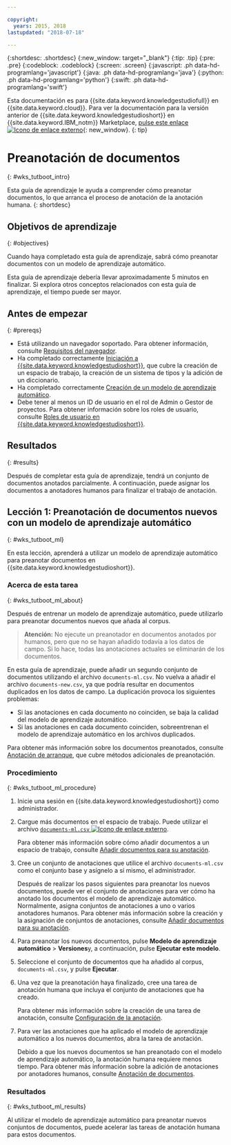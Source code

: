 ```yaml
---

copyright:
  years: 2015, 2018
lastupdated: "2018-07-18"

---
```


{:shortdesc: .shortdesc}
{:new_window: target="_blank"}
{:tip: .tip}
{:pre: .pre}
{:codeblock: .codeblock}
{:screen: .screen}
{:javascript: .ph data-hd-programlang='javascript'}
{:java: .ph data-hd-programlang='java'}
{:python: .ph data-hd-programlang='python'}
{:swift: .ph data-hd-programlang='swift'}

Esta documentación es para {{site.data.keyword.knowledgestudiofull}} en {{site.data.keyword.cloud}}. Para ver la documentación para la versión anterior de {{site.data.keyword.knowledgestudioshort}} en {{site.data.keyword.IBM_notm}} Marketplace, [pulse este enlace ![Icono de enlace externo](../../icons/launch-glyph.svg "Icono de enlace externo")](https://{DomainName}/docs/services/knowledge-studio/tutorials-bootstrap-annotation.html){: new_window}.
{: tip}

# Preanotación de documentos
{: #wks_tutboot_intro}

Esta guía de aprendizaje le ayuda a comprender cómo preanotar documentos, lo que arranca el proceso de anotación de la anotación humana.
{: shortdesc}

## Objetivos de aprendizaje
{: #objectives}

Cuando haya completado esta guía de aprendizaje, sabrá cómo preanotar documentos con un modelo de aprendizaje automático.

Esta guía de aprendizaje debería llevar aproximadamente 5 minutos en finalizar. Si explora otros conceptos relacionados con esta guía de
aprendizaje, el tiempo puede ser mayor.

## Antes de empezar
{: #prereqs}

- Está utilizando un navegador soportado. Para obtener información, consulte [Requisitos del navegador](/docs/services/watson-knowledge-studio/system-requirements.html).
- Ha completado correctamente [Iniciación a {{site.data.keyword.knowledgestudioshort}}](/docs/services/watson-knowledge-studio/tutorials-create-project.html), que cubre la creación de un espacio de trabajo, la creación de un sistema de tipos y la adición de un diccionario.
- Ha completado correctamente [Creación de un modelo de aprendizaje automático](/docs/services/watson-knowledge-studio/tutorials-create-ml-model.html).
- Debe tener al menos un ID de usuario en el rol de Admin o Gestor de proyectos. Para obtener información sobre los roles de usuario, consulte [Roles de usuario en {{site.data.keyword.knowledgestudioshort}}](/docs/services/watson-knowledge-studio/roles.html).

## Resultados
{: #results}

Después de completar esta guía de aprendizaje, tendrá un conjunto de documentos anotados parcialmente. A continuación, puede asignar los documentos a anotadores humanos para finalizar el trabajo de anotación.

## Lección 1: Preanotación de documentos nuevos con un modelo de aprendizaje automático
{: #wks_tutboot_ml}

En esta lección, aprenderá a utilizar un modelo de aprendizaje automático para preanotar documentos en {{site.data.keyword.knowledgestudioshort}}.

### Acerca de esta tarea
{: #wks_tutboot_ml_about}

Después de entrenar un modelo de aprendizaje automático, puede utilizarlo para preanotar documentos nuevos que añada al corpus.

> **Atención:** No ejecute un preanotador en documentos anotados por humanos, pero que no se hayan añadido todavía a los datos de campo. Si lo hace, todas las anotaciones actuales se eliminarán de los documentos.

En esta guía de aprendizaje, puede añadir un segundo conjunto de documentos utilizando el archivo `documents-ml.csv`. No vuelva a añadir el archivo `documents-new.csv`, ya que podría resultar en documentos duplicados en los datos de campo. La duplicación provoca los siguientes problemas:

- Si las anotaciones en cada documento no coinciden, se baja la calidad del modelo de aprendizaje automático.
- Si las anotaciones en cada documento coinciden, sobreentrenan el modelo de aprendizaje automático en los archivos duplicados.

Para obtener más información sobre los documentos preanotados, consulte [Anotación de arranque](/docs/services/watson-knowledge-studio/preannotation.html), que cubre métodos adicionales de preanotación.

### Procedimiento
{: #wks_tutboot_ml_procedure}

1. Inicie una sesión en {{site.data.keyword.knowledgestudioshort}} como administrador.
1. Cargue más documentos en el espacio de trabajo. Puede utilizar el archivo <a target="_blank" href="https://watson-developer-cloud.github.io/doc-tutorial-downloads/knowledge-studio/documents-ml.csv" download>`documents-ml.csv` <img src="../../icons/launch-glyph.svg" alt="Icono de enlace externo" title="Icono de enlace externo" class="style-scope doc-content"></a>.

    Para obtener más información sobre cómo añadir documentos a un espacio de trabajo, consulte [Añadir documentos para su anotación](/docs/services/watson-knowledge-studio/documents-for-annotation.html).

1. Cree un conjunto de anotaciones que utilice el archivo `documents-ml.csv` como el conjunto base y asígnelo a sí mismo, el administrador.

    Después de realizar los pasos siguientes para preanotar los nuevos documentos, puede ver el conjunto de anotaciones para ver cómo ha anotado los documentos el modelo de aprendizaje automático. Normalmente, asigna conjuntos de anotaciones a uno o varios anotadores humanos. Para obtener más información sobre la creación y la asignación de conjuntos de anotaciones, consulte [Añadir documentos para su anotación](/docs/services/watson-knowledge-studio/documents-for-annotation.html).

1. Para preanotar los nuevos documentos, pulse **Modelo de aprendizaje automático** > **Versiones**y, a continuación, pulse **Ejecutar este modelo**.
1. Seleccione el conjunto de documentos que ha añadido al corpus, `documents-ml.csv`, y pulse **Ejecutar**.
1. Una vez que la preanotación haya finalizado, cree una tarea de anotación humana que incluya el conjunto de anotaciones que ha creado.

    Para obtener más información sobre la creación de una tarea de anotación, consulte [Configuración de la anotación](/docs/services/watson-knowledge-studio/annotate-documents.html).

1. Para ver las anotaciones que ha aplicado el modelo de aprendizaje automático a los nuevos documentos, abra la tarea de anotación.

    Debido a que los nuevos documentos se han preanotado con el modelo de aprendizaje automático, la anotación humana requiere menos tiempo. Para obtener más información sobre la adición de anotaciones por anotadores humanos, consulte [Anotación de documentos](/docs/services/watson-knowledge-studio/user-guide.html).

### Resultados
{: #wks_tutboot_ml_results}

Al utilizar el modelo de aprendizaje automático para preanotar nuevos conjuntos de documentos, puede acelerar las tareas de anotación humana para estos documentos.
